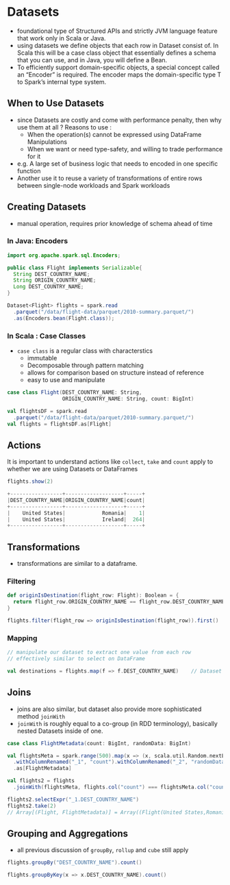# Datasets

- foundational type of Structured APIs and strictly JVM language feature that work only in Scala or Java.
- using datasets we define objects that each row in Dataset consist of. In Scala this will be a case class object that essentially defines a schema that you can use, and in Java, you will define a Bean.
- To efficiently support domain-specific objects, a special concept called an “Encoder” is required. The encoder maps the domain-specific type T  to Spark’s internal type system.

## When to Use Datasets

- since Datasets are costly and come with performance penalty, then why use them at all ? Reasons to use :
    - When the operation(s) cannot be expressed using DataFrame Manipulations
    - When we want or need type-safety, and willing to trade performance for it
- e.g. A large set of business logic that needs to encoded in one specific function
- Another use it to reuse a variety of transformations of entire rows between single-node workloads and Spark workloads

## Creating Datasets

- manual operation, requires prior knowledge of schema ahead of time

### In Java: Encoders

````java
import org.apache.spark.sql.Encoders;

public class Flight implements Serializable{
  String DEST_COUNTRY_NAME;
  String ORIGIN_COUNTRY_NAME;
  Long DEST_COUNTRY_NAME;
}

Dataset<Flight> flights = spark.read
  .parquet("/data/flight-data/parquet/2010-summary.parquet/")
  .as(Encoders.bean(Flight.class));
````

### In Scala : Case Classes

- `case class` is a regular class with characterstics
    - immutable
    - Decomposable through pattern matching
    - allows for comparison based on structure instead of reference
    - easy to use and manipulate

````scala
case class Flight(DEST_COUNTRY_NAME: String,
                  ORIGIN_COUNTRY_NAME: String, count: BigInt)

val flightsDF = spark.read
  .parquet("/data/flight-data/parquet/2010-summary.parquet/")
val flights = flightsDF.as[Flight]
````

## Actions

It is important to understand actions like `collect`, `take` and `count` apply to whether we are using Datasets or DataFrames

````scala
flights.show(2)

+-----------------+-------------------+-----+
|DEST_COUNTRY_NAME|ORIGIN_COUNTRY_NAME|count|
+-----------------+-------------------+-----+
|    United States|            Romania|    1|
|    United States|            Ireland|  264|
+-----------------+-------------------+-----+
````

## Transformations

- transformations are similar to a dataframe.

### Filtering

````scala
def originIsDestination(flight_row: Flight): Boolean = {
  return flight_row.ORIGIN_COUNTRY_NAME == flight_row.DEST_COUNTRY_NAME
}

flights.filter(flight_row => originIsDestination(flight_row)).first()
````

### Mapping

````scala
// manipulate our dataset to extract one value from each row
// effectively similar to select on DataFrame

val destinations = flights.map(f => f.DEST_COUNTRY_NAME)	// Dataset of Type String
````

## Joins

- joins are also similar, but dataset also provide more sophisticated method `joinWith`
- `joinWith` is roughly equal to a co-group (in RDD terminology), basically nested Datasets inside of one.

````scala
case class FlightMetadata(count: BigInt, randomData: BigInt)

val flightsMeta = spark.range(500).map(x => (x, scala.util.Random.nextLong))
  .withColumnRenamed("_1", "count").withColumnRenamed("_2", "randomData")
  .as[FlightMetadata]

val flights2 = flights
  .joinWith(flightsMeta, flights.col("count") === flightsMeta.col("count"))

flights2.selectExpr("_1.DEST_COUNTRY_NAME")
flights2.take(2)
// Array[(Flight, FlightMetadata)] = Array((Flight(United States,Romania,1),...
````

## Grouping and Aggregations

- all previous discussion of `groupBy`, `rollup` and `cube` still apply

````scala
flights.groupBy("DEST_COUNTRY_NAME").count()

flights.groupByKey(x => x.DEST_COUNTRY_NAME).count()
````

